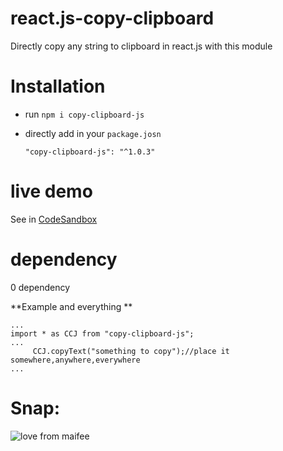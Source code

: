 # react.js-copy-clipboard
Directly copy any string to clipboard in react.js with this module

# Installation

 - run `npm i copy-clipboard-js`

 - directly add in your `package.josn`

    `"copy-clipboard-js": "^1.0.3"`

 # live demo

See in [CodeSandbox](https://codesandbox.io/embed/copy-text-js-tvxbm?fontsize=14&hidenavigation=1&theme=dark)


 # dependency 

  0 dependency


 **Example and everything **

```
...
import * as CCJ from "copy-clipboard-js";
...
     CCJ.copyText("something to copy");//place it somewhere,anywhere,everywhere
...
```





# Snap:
![love from maifee](https://github.com/maifeeulasad/react.js-copy-clipboard/blob/master/snap/Screenshot%20(260).png)
